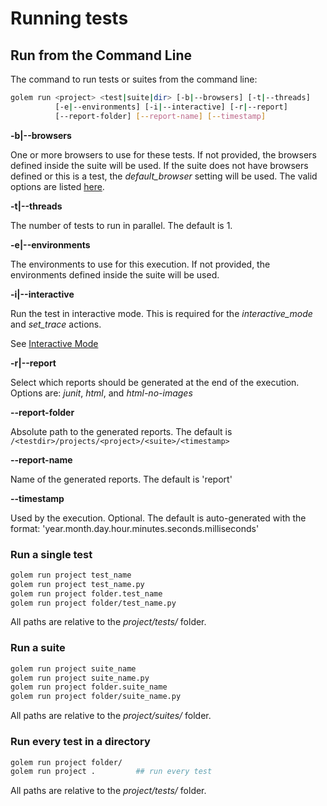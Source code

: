 Running tests
==================================================

## Run from the Command Line

The command to run tests or suites from the command line:

```bash
golem run <project> <test|suite|dir> [-b|--browsers] [-t|--threads]
          [-e|--environments] [-i|--interactive] [-r|--report]
          [--report-folder] [--report-name] [--timestamp]
```

**-b|--browsers**

One or more browsers to use for these tests.
If not provided, the browsers defined inside the suite will be used.
If the suite does not have browsers defined or this is a test, the *default_browser* setting will be used.
The valid options are listed [here](browsers.html#valid-options).

**-t|--threads**

The number of tests to run in parallel. The default is 1.

**-e|--environments**

The environments to use for this execution.
If not provided, the environments defined inside the suite will be used.

**-i|--interactive**

Run the test in interactive mode.
This is required for the *interactive_mode* and *set_trace* actions.

See [Interactive Mode](Interactive-mode.html)

**-r|--report**

Select which reports should be generated at the end of the execution.
Options are: *junit*, *html*, and *html-no-images*

**--report-folder**

Absolute path to the generated reports.
The default is ```/<testdir>/projects/<project>/<suite>/<timestamp>```

**--report-name**

Name of the generated reports. The default is 'report'

**--timestamp**

Used by the execution. Optional. 
The default is auto-generated with the format: 'year.month.day.hour.minutes.seconds.milliseconds' 


### Run a single test

```bash
golem run project test_name
golem run project test_name.py
golem run project folder.test_name
golem run project folder/test_name.py
```

All paths are relative to the *project/tests/* folder.

### Run a suite

```bash
golem run project suite_name
golem run project suite_name.py
golem run project folder.suite_name
golem run project folder/suite_name.py
```

All paths are relative to the *project/suites/* folder.

### Run every test in a directory

```bash
golem run project folder/
golem run project .         ## run every test
```

All paths are relative to the *project/tests/* folder.